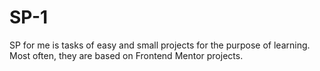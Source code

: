 # SP-1
SP for me is tasks of easy and small projects for the purpose of learning. Most often, they are based on Frontend Mentor projects.
